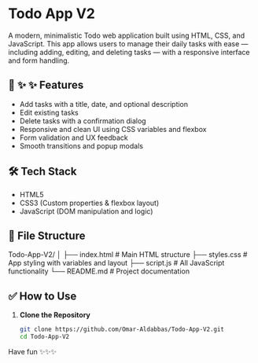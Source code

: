 # Todo App V2

A modern, minimalistic Todo web application built using HTML, CSS, and JavaScript. This app allows users to manage their daily tasks with ease — including adding, editing, and deleting tasks — with a responsive interface and form handling.

## 🚀 :sparkles: ✨ Features

- Add tasks with a title, date, and optional description
- Edit existing tasks
- Delete tasks with a confirmation dialog
- Responsive and clean UI using CSS variables and flexbox
- Form validation and UX feedback
- Smooth transitions and popup modals

## 🛠 Tech Stack

- HTML5
- CSS3 (Custom properties & flexbox layout)
- JavaScript (DOM manipulation and logic)

## 📂 File Structure

Todo-App-V2/
│
├── index.html # Main HTML structure
├── styles.css # App styling with variables and layout
├── script.js # All JavaScript functionality
└── README.md # Project documentation

## ✅ How to Use

1. **Clone the Repository**  
   ```bash
   git clone https://github.com/Omar-Aldabbas/Todo-App-V2.git
   cd Todo-App-V2

Have fun ✨✨✨
